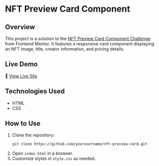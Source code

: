 # NFT Preview Card Component

## Overview

This project is a solution to the [NFT Preview Card Component Challenge](https://www.frontendmentor.io/challenges/nft-preview-card-component-SbdUL_w0U) from Frontend Mentor. It features a responsive card component displaying an NFT image, title, creator information, and pricing details.

## Live Demo

🔗 [View Live Site](https://kdfarrell.github.io/NFT-Card-UI/)

## Technologies Used

- HTML
- CSS

## How to Use

1. Clone the repository:
   ```bash
   git clone https://github.com/yourusername/nft-preview-card.git
   ```
2. Open `index.html` in a browser.
3. Customize styles in `style.css` as needed.
